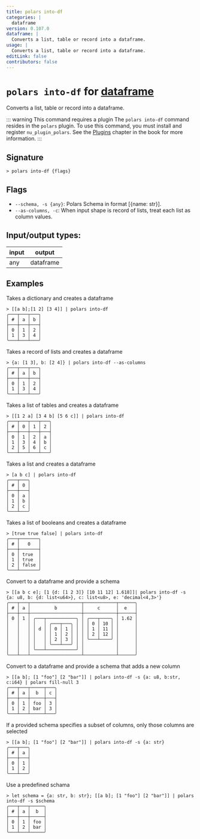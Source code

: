 ```yaml
---
title: polars into-df
categories: |
  dataframe
version: 0.107.0
dataframe: |
  Converts a list, table or record into a dataframe.
usage: |
  Converts a list, table or record into a dataframe.
editLink: false
contributors: false
---
```

<!-- This file is automatically generated. Please edit the command in https://github.com/nushell/nushell instead. -->

# `polars into-df` for [dataframe](/commands/categories/dataframe.md)

<div class='command-title'>Converts a list, table or record into a dataframe.</div>

::: warning This command requires a plugin
The `polars into-df` command resides in the `polars` plugin.
To use this command, you must install and register `nu_plugin_polars`.
See the [Plugins](/book/plugins.html) chapter in the book for more information.
:::


## Signature

```> polars into-df {flags} ```

## Flags

 -  `--schema, -s {any}`: Polars Schema in format [{name: str}].
 -  `--as-columns, -c`: When input shape is record of lists, treat each list as column values.


## Input/output types:

| input | output    |
| ----- | --------- |
| any   | dataframe |
## Examples

Takes a dictionary and creates a dataframe
```nu
> [[a b];[1 2] [3 4]] | polars into-df
╭───┬───┬───╮
│ # │ a │ b │
├───┼───┼───┤
│ 0 │ 1 │ 2 │
│ 1 │ 3 │ 4 │
╰───┴───┴───╯

```

Takes a record of lists and creates a dataframe
```nu
> {a: [1 3], b: [2 4]} | polars into-df --as-columns
╭───┬───┬───╮
│ # │ a │ b │
├───┼───┼───┤
│ 0 │ 1 │ 2 │
│ 1 │ 3 │ 4 │
╰───┴───┴───╯

```

Takes a list of tables and creates a dataframe
```nu
> [[1 2 a] [3 4 b] [5 6 c]] | polars into-df
╭───┬───┬───┬───╮
│ # │ 0 │ 1 │ 2 │
├───┼───┼───┼───┤
│ 0 │ 1 │ 2 │ a │
│ 1 │ 3 │ 4 │ b │
│ 2 │ 5 │ 6 │ c │
╰───┴───┴───┴───╯

```

Takes a list and creates a dataframe
```nu
> [a b c] | polars into-df
╭───┬───╮
│ # │ 0 │
├───┼───┤
│ 0 │ a │
│ 1 │ b │
│ 2 │ c │
╰───┴───╯

```

Takes a list of booleans and creates a dataframe
```nu
> [true true false] | polars into-df
╭───┬───────╮
│ # │   0   │
├───┼───────┤
│ 0 │ true  │
│ 1 │ true  │
│ 2 │ false │
╰───┴───────╯

```

Convert to a dataframe and provide a schema
```nu
> [[a b c e]; [1 {d: [1 2 3]} [10 11 12] 1.618]]| polars into-df -s {a: u8, b: {d: list<u64>}, c: list<u8>, e: 'decimal<4,3>'}
╭───┬───┬───────────────────┬────────────┬──────╮
│ # │ a │         b         │     c      │  e   │
├───┼───┼───────────────────┼────────────┼──────┤
│ 0 │ 1 │ ╭───┬───────────╮ │ ╭───┬────╮ │ 1.62 │
│   │   │ │   │ ╭───┬───╮ │ │ │ 0 │ 10 │ │      │
│   │   │ │ d │ │ 0 │ 1 │ │ │ │ 1 │ 11 │ │      │
│   │   │ │   │ │ 1 │ 2 │ │ │ │ 2 │ 12 │ │      │
│   │   │ │   │ │ 2 │ 3 │ │ │ ╰───┴────╯ │      │
│   │   │ │   │ ╰───┴───╯ │ │            │      │
│   │   │ ╰───┴───────────╯ │            │      │
╰───┴───┴───────────────────┴────────────┴──────╯

```

Convert to a dataframe and provide a schema that adds a new column
```nu
> [[a b]; [1 "foo"] [2 "bar"]] | polars into-df -s {a: u8, b:str, c:i64} | polars fill-null 3
╭───┬───┬─────┬───╮
│ # │ a │  b  │ c │
├───┼───┼─────┼───┤
│ 0 │ 1 │ foo │ 3 │
│ 1 │ 2 │ bar │ 3 │
╰───┴───┴─────┴───╯

```

If a provided schema specifies a subset of columns, only those columns are selected
```nu
> [[a b]; [1 "foo"] [2 "bar"]] | polars into-df -s {a: str}
╭───┬───╮
│ # │ a │
├───┼───┤
│ 0 │ 1 │
│ 1 │ 2 │
╰───┴───╯

```

Use a predefined schama
```nu
> let schema = {a: str, b: str}; [[a b]; [1 "foo"] [2 "bar"]] | polars into-df -s $schema
╭───┬───┬─────╮
│ # │ a │  b  │
├───┼───┼─────┤
│ 0 │ 1 │ foo │
│ 1 │ 2 │ bar │
╰───┴───┴─────╯

```
